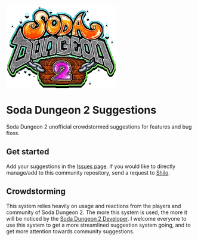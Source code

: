 ![Soda Dungeon 2](SodaDungeon2.png)
# Soda Dungeon 2 Suggestions
Soda Dungeon 2 unofficial crowdstormed suggestions for features and bug fixes.  

## Get started
Add your suggestions in the [Issues page](https://github.com/Shilo/SD2-Suggestions/issues). If you would like to directly manage/add to this community repository, send a request to [Shilo](https://github.com/Shilo).

## Crowdstorming
This system relies heavily on usage and reactions from the players and community of Soda Dungeon 2. The more this system is used, the more it will be noticed by the [Soda Dungeon 2 Developer](https://www.sodadungeon.com). I welcome everyone to use this system to get a more streamlined suggestion system going, and to get more attention towards community suggestions.
